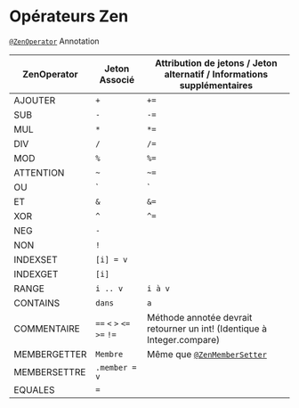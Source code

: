 # Opérateurs Zen

[`@ZenOperator`](/Dev_Area/ZenAnnotations/Annotation_ZenOperator/) Annotation

| ZenOperator  | Jeton Associé                           | Attribution de jetons / Jeton alternatif / Informations supplémentaires |
| ------------ | --------------------------------------- | ----------------------------------------------------------------------- |
| AJOUTER      | `+`                                     | `+=`                                                                    |
| SUB          | `-`                                     | `-=`                                                                    |
| MUL          | `*`                                     | `*=`                                                                    |
| DIV          | `/`                                     | `/=`                                                                    |
| MOD          | `%`                                     | `%=`                                                                    |
| ATTENTION    | `~`                                     | `~=`                                                                    |
| OU           | `|`                                     | `|=`                                                                    |
| ET           | `&`                                 | `&=`                                                                |
| XOR          | `^`                                     | `^=`                                                                    |
| NEG          | `-`                                     |                                                                         |
| NON          | `!`                                     |                                                                         |
| INDEXSET     | `[i] = v`                               |                                                                         |
| INDEXGET     | `[i]`                                   |                                                                         |
| RANGE        | `i .. v`                                | `i à v`                                                                 |
| CONTAINS     | `dans`                                  | `a`                                                                     |
| COMMENTAIRE  | `==` `<` `>` `<=` `>=` `!=` | Méthode annotée devrait retourner un int! (Identique à Integer.compare) |
| MEMBERGETTER | `Membre`                                | Même que [`@ZenMemberSetter`](/Dev_Area/ZenAnnotations/ZenMembers/)     |
| MEMBERSETTRE | `.member = v`                           |                                                                         |
| EQUALES      | `=`                                     |                                                                         |